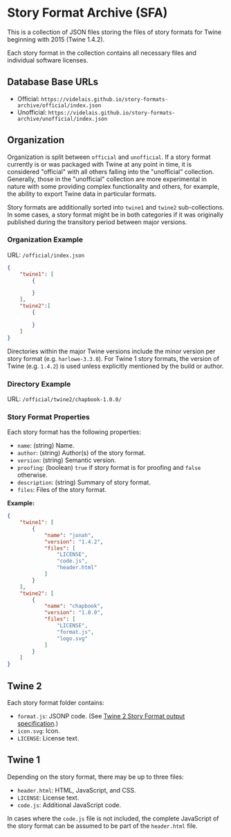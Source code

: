 # Story Format Archive (SFA)

This is a collection of JSON files storing the files of story formats for Twine beginning with 2015 (Twine 1.4.2).

Each story format in the collection contains all necessary files and individual software licenses.

## Database Base URLs

- Official: `https://videlais.github.io/story-formats-archive/official/index.json`
- Unofficial: `https://videlais.github.io/story-formats-archive/unofficial/index.json`

## Organization

Organization is split between `official` and `unofficial`. If a story format currently is or was packaged with Twine at any point in time, it is considered "official" with all others falling into the "unofficial" collection. Generally, those in the "unofficial" collection are more experimental in nature with some providing complex functionality and others, for example, the ability to export Twine data in particular formats.

Story formats are additionally sorted into `twine1` and `twine2` sub-collections. In some cases, a story format might be in both categories if it was originally published during the transitory period between major versions.

### Organization Example

URL: `/official/index.json`

```json
{
    "twine1": [
        {

        }
    ],
    "twine2":[
        {

        }
    ]
}
```

Directories within the major Twine versions include the minor version per story format (e.g. `harlowe-3.3.0`). For Twine 1 story formats, the version of Twine (e.g. `1.4.2`) is used unless explicitly mentioned by the build or author.

### Directory Example

URL: `/official/twine2/chapbook-1.0.0/`

### Story Format Properties

Each story format has the following properties:

- `name`: (string) Name.
- `author`: (string) Author(s) of the story format.
- `version`: (string) Semantic version.
- `proofing`: (boolean) `true` if story format is for proofing and `false` otherwise.
- `description`: (string) Summary of story format.
- `files`: Files of the story format.

**Example:**

```json
{
    "twine1": [
        {
            "name": "jonah",
            "version": "1.4.2",
            "files": [
                "LICENSE",
                "code.js",
                "header.html"
            ]
        }
    ],
    "twine2": [
        {
            "name": "chapbook",
            "version": "1.0.0",
            "files": [
                "LICENSE",
                "format.js",
                "logo.svg"
            ]
        }
    ]
}
```

## Twine 2

Each story format folder contains:

- `format.js`: JSONP code. (See [Twine 2 Story Format output specification](https://github.com/iftechfoundation/twine-specs/blob/master/twine-2-storyformats-spec.md).)
- `icon.svg`: Icon.
- `LICENSE`: License text.

## Twine 1

Depending on the story format, there may be up to three files:

- `header.html`: HTML, JavaScript, and CSS.
- `LICENSE`: License text.
- `code.js`: Additional JavaScript code.

In cases where the `code.js` file is not included, the complete JavaScript of the story format can be assumed to be part of the `header.html` file.
